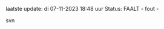 laatste update: 
di 07-11-2023 18:48   uur 
Status: FAALT - fout - 
<div class="service R">svn</div>